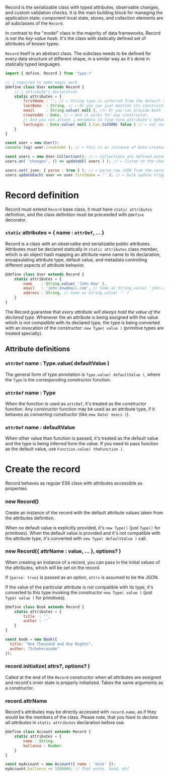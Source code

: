 Record is the serializable class with typed attributes, observable changes, and custom validation checks.
It is the main building block for managing the application state; component local state, stores, and collection elements are all subclasses of the `Record`.

In contrast to the "model" class in the majority of data frameworks, Record is *not the key-value hash*. It's the class with statically
defined set of attributes of known types.
 
`Record` itself is an abstract class. The subclass needs to be defined for every data structure of different shape,
in a similar way as it's done in statically typed languages.

```javascript
import { define, Record } from 'type-r'

// ⤹ required to make magic work  
@define class User extends Record {
    // ⤹ attribute's declaration
    static attributes = {
        firstName : '', // ⟵ String type is inferred from the default value
        lastName  : String, // ⟵ Or you can just mention its constructor
        email     : String.value( null ), //⟵ Or you can provide both
        createdAt : Date, // ⟵ And it works for any constructor.
        // And you can attach ⤹ metadata to fine-tune attribute's behavior
        lastLogin : Date.value( null ).has.toJSON( false ) // ⟵ not serializable
    }
}

const user = new User();
console.log( user.createdAt ); // ⟵ this is an instance of Date created for you.

const users = new User.Collection(); // ⟵ Collections are defined automatically. 
users.on( 'changes', () => updateUI( users ) ); // ⟵ listen to the changes.

users.set( json, { parse : true } ); // ⟵ parse raw JSON from the server.
users.updateEach( user => user.firstName = '' ); // ⟵ bulk update triggering 'changes' once
```

# Record definition

Record must extend `Record` base class, it must have `static attributes` definition, and the class definition must be preceeded with `@define` decorator.

### `static` attributes = { name : `attrDef`, ... }

Record is a class with an observalbe and serializable public attributes. Attributes *must* be declared statically
in `static attributes` class member, which is an object hash mapping an attribute name name to its declaration, encapsulating
attribute type, default value, and metadata controlling different aspects of attribute behavior.

```javascript
@define class User extends Record {
    static attributes = {
        name    : String.value( 'John Dow' ),
        email   : 'john.dow@mail.com', // Same as String.value( 'john.dow@mail.com' )
        address : String, // Same as String.value( '' )
    }
}
```

The Record guarantee that _every attribute will always hold the value of the declared type_. Whenever the an attribute is being assigned
with the value which is not compatible with its declared type, the type is being converted with an invocation of the constructor: `new Type( value )` (primitive types are treated specially).

## Attribute definitions

### `attrDef` name : Type.value( defaultValue )

The general form of type annotation is `Type.value( defaultValue )`, where the `Type` is the corresponding constructor function.

### `attrDef` name : Type

When the function is used as `attrDef`, it's treated as the constructor function.
Any constructor function may be used as an attribute type, if it behaves as _converting constructor_ (like `new Date( msecs )`).

### `attrDef` name : defaultValue

When other value than function is passed, it's treated as the default value and the type is being inferred form the value.
 If you need to pass function as the default value, use `Function.value( theFunction )`.

# Create the record

Record behaves as regular ES6 class with attributes accessible as properties.

### new Record()

Create an instance of the record with the default attribute values taken from the attributes definition.

When no default value is explicitly provided, it's `new Type()` (just `Type()` for primitives). When the default value is provided and it's not compatible with the attribute type, it's converted with `new Type( defaultValue )` call.

### new Record({ attrName : value, ... }, options? )

When creating an instance of a record, you can pass in the initial values of the attributes,
 which will be set on the record.

If `{parse: true}` is passed as an option, `attrs` is assumed to be the JSON.

If the value of the particular attribute is not compatible with its type, it's converted to this type invoking the constructor `new Type( value )` (just `Type( value )` for primitives).

```javascript
@define class Book extends Record {
    static attributes = {
        title  : '',
        author : ''
    }
}

const book = new Book({
  title: "One Thousand and One Nights",
  author: "Scheherazade"
});
```

### record.initialize( attrs?, options? )

Called at the end of the `Record` constructor when all attributes are assigned
and record's inner state is properly initialized. Takes the same arguments as
a constructor.

### record.attrName

Record's attributes may be directly accessed with `record.name`, as if they would be the members of the class.
Please note, that you *have to declare all attributes* in `static attributes` declaration before use.

```javascript
@define class Account extends Record {
    static attributes = {
        name : String,
        ballance : Number
    }
}

const myAccount = new Account({ name : 'mine' });
myAccount.ballance += 1000000; // That works. Good, eh?
```
